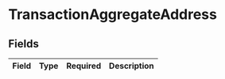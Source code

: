 # TransactionAggregateAddress


## Fields

| Field       | Type        | Required    | Description |
| ----------- | ----------- | ----------- | ----------- |